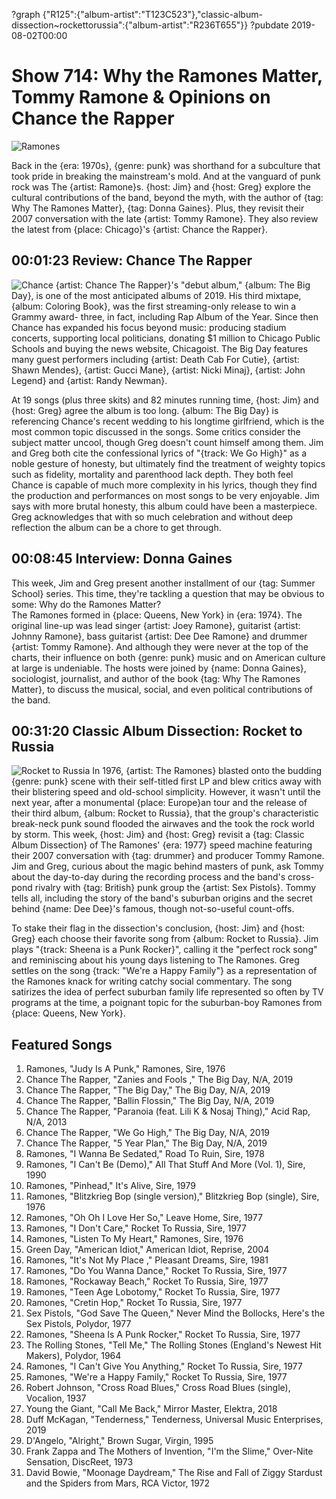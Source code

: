 ?graph {"R125":{"album-artist":"T123C523"},"classic-album-dissection~rockettorussia":{"album-artist":"R236T655"}}
?pubdate 2019-08-02T00:00

# Show 714: Why the Ramones Matter, Tommy Ramone & Opinions on Chance the Rapper

![Ramones](//static.soundopinions.org/images/2019/ramones_talk.jpg)

Back in the {era: 1970s}, {genre: punk} was shorthand for a subculture that took pride in breaking the mainstream's mold. And at the vanguard of punk rock was The {artist: Ramone}s. {host: Jim} and {host: Greg} explore the cultural contributions of the band, beyond the myth, with the author of {tag: Why The Ramones Matter}, {tag: Donna Gaines}. Plus, they revisit their 2007 conversation with the late {artist: Tommy Ramone}. They also review the latest from {place: Chicago}'s {artist: Chance the Rapper}.

## 00:01:23 Review: Chance The Rapper
![Chance](//static.soundopinions.org/images/2019/ChanceTBD.jpeg)
{artist: Chance The Rapper}'s "debut album," {album: The Big Day}, is one of the most anticipated albums of 2019. His third mixtape, {album: Coloring Book}, was the first streaming-only release to win a Grammy award- three, in fact, including Rap Album of the Year. Since then Chance has expanded his focus beyond music: producing stadium concerts, supporting local politicians, donating $1 million to Chicago Public Schools and buying the news website, Chicagoist. The Big Day features many guest performers including {artist: Death Cab For Cutie}, {artist: Shawn Mendes}, {artist: Gucci Mane}, {artist: Nicki Minaj}, {artist: John Legend} and {artist: Randy Newman}.

At 19 songs (plus three skits) and 82 minutes running time, {host: Jim} and {host: Greg} agree the album is too long. {album: The Big Day} is referencing Chance's recent wedding to his longtime girlfriend, which is the most common topic discussed in the songs. Some critics consider the subject matter uncool, though Greg doesn't count himself among them. Jim and Greg both cite the confessional lyrics of "{track: We Go High}" as a noble gesture of honesty, but ultimately find the treatment of weighty topics such as fidelity, mortality and parenthood lack depth. They both feel Chance is capable of much more complexity in his lyrics, though they find the production and performances on most songs to be very enjoyable. Jim says with more brutal honesty, this album could have been a masterpiece. Greg acknowledges that with so much celebration and without deep reflection the album can be a chore to get through.

## 00:08:45 Interview: Donna Gaines
This week, Jim and Greg present another installment of our {tag: Summer School} series. This time, they're tackling a question that may be obvious to some: Why do the Ramones Matter?	
The Ramones formed in {place: Queens, New York} in {era: 1974}. The original line-up was lead singer {artist: Joey Ramone}, guitarist {artist: Johnny Ramone}, bass guitarist {artist: Dee Dee Ramone} and drummer {artist: Tommy Ramone}. And although they were never at the top of the charts, their influence on both {genre: punk} music and on American culture at large is undeniable. The hosts were joined by {name: Donna Gaines}, sociologist, journalist, and author of the book {tag: Why The Ramones Matter}, to discuss the musical, social, and even political contributions of the band.	

## 00:31:20 Classic Album Dissection: Rocket to Russia
![Rocket to Russia](http://is2.mzstatic.com/image/thumb/Music4/v4/8a/8d/f1/8a8df132-5ea1-f7ca-8f63-106c1dfea468/source/600x600bb.jpg)
In 1976, {artist: The Ramones} blasted onto the budding {genre: punk} scene with their self-titled first LP and blew critics away with their blistering speed and old-school simplicity. However, it wasn't until the next year, after a monumental {place: Europe}an tour and the release of their third album, {album: Rocket to Russia}, that the group's characteristic break-neck punk sound flooded the airwaves and the took the rock world by storm. 
This week, {host: Jim} and {host: Greg} revisit a {tag: Classic Album Dissection} of The Ramones' {era: 1977} speed machine featuring their 2007 conversation with {tag: drummer} and producer Tommy Ramone. Jim and Greg, curious about the magic behind masters of punk, ask Tommy about the day-to-day during the recording process and the band's cross-pond rivalry with {tag: British} punk group the {artist: Sex Pistols}. Tommy tells all, including the story of the band's suburban origins and the secret behind {name: Dee Dee}'s famous, though not-so-useful count-offs. 

To stake their flag in the dissection's conclusion, {host: Jim} and {host: Greg} each choose their favorite song from {album: Rocket to Russia}. Jim plays "{track: Sheena is a Punk Rocker}", calling it the "perfect rock song" and reminiscing about his young days listening to The Ramones. Greg settles on the song {track: "We're a Happy Family"} as a representation of the Ramones knack for writing catchy social commentary. The song satirizes the idea of perfect suburban family life represented so often by TV programs at the time, a poignant topic for the suburban-boy Ramones from {place: Queens, New York}. 


## Featured Songs
1. Ramones, "Judy Is A Punk," Ramones, Sire, 1976
1. Chance The Rapper, "Zanies and Fools ," The Big Day, N/A, 2019
1. Chance The Rapper, "The Big Day," The Big Day, N/A, 2019
1. Chance The Rapper, "Ballin Flossin," The Big Day, N/A, 2019
1. Chance The Rapper, "Paranoia (feat. Lili K & Nosaj Thing)," Acid Rap, N/A, 2013
1. Chance The Rapper, "We Go High," The Big Day, N/A, 2019
1. Chance The Rapper, "5 Year Plan," The Big Day, N/A, 2019
1. Ramones, "I Wanna Be Sedated," Road To Ruin, Sire, 1978
1. Ramones, "I Can't Be (Demo)," All That Stuff And More (Vol. 1), Sire, 1990
1. Ramones, "Pinhead," It's Alive, Sire, 1979
1. Ramones, "Blitzkrieg Bop (single version)," Blitzkrieg Bop (single), Sire, 1976
1. Ramones, "Oh Oh I Love Her So," Leave Home, Sire, 1977
1. Ramones, "I Don't Care," Rocket To Russia, Sire, 1977
1. Ramones, "Listen To My Heart," Ramones, Sire, 1976
1. Green Day, "American Idiot," American Idiot, Reprise, 2004
1. Ramones, "It's Not My Place ," Pleasant Dreams, Sire, 1981
1. Ramones, "Do You Wanna Dance," Rocket To Russia, Sire, 1977
1. Ramones, "Rockaway Beach," Rocket To Russia, Sire, 1977
1. Ramones, "Teen Age Lobotomy," Rocket To Russia, Sire, 1977
1. Ramones, "Cretin Hop," Rocket To Russia, Sire, 1977
1. Sex Pistols, "God Save The Queen," Never Mind the Bollocks, Here's the Sex Pistols, Polydor, 1977
1. Ramones, "Sheena Is A Punk Rocker," Rocket To Russia, Sire, 1977
1. The Rolling Stones, "Tell Me," The Rolling Stones (England's Newest Hit Makers), Polydor, 1964
1. Ramones, "I Can't Give You Anything," Rocket To Russia, Sire, 1977
1. Ramones, "We're a Happy Family," Rocket To Russia, Sire, 1977
1. Robert Johnson, "Cross Road Blues," Cross Road Blues (single), Vocalion, 1937
1. Young the Giant, "Call Me Back," Mirror Master, Elektra, 2018
1. Duff McKagan, "Tenderness," Tenderness, Universal Music Enterprises, 2019
1. D'Angelo, "Alright," Brown Sugar, Virgin, 1995
1. Frank Zappa and The Mothers of Invention, "I'm the Slime," Over-Nite Sensation, DiscReet, 1973
1. David Bowie, "Moonage Daydream," The Rise and Fall of Ziggy Stardust and the Spiders from Mars, RCA Victor, 1972

